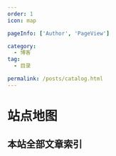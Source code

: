 ```yaml
---
order: 1
icon: map

pageInfo: ['Author', 'PageView']

category:
  - 博客
tag:
  - 目录

permalink: /posts/catalog.html
---
```


# 站点地图

## 本站全部文章索引

<Catalog base='/' hideHeading/>
